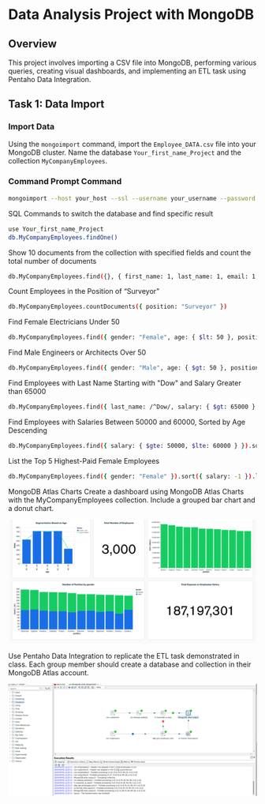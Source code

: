 # Data Analysis Project with MongoDB

## Overview
This project involves importing a CSV file into MongoDB, performing various queries, creating visual dashboards, and implementing an ETL task using Pentaho Data Integration.

## Task 1: Data Import
### Import Data
Using the `mongoimport` command, import the `Employee_DATA.csv` file into your MongoDB cluster. Name the database `Your_first_name_Project` and the collection `MyCompanyEmployees`.

### Command Prompt Command
```bash
mongoimport --host your_host --ssl --username your_username --password your_password --authenticationDatabase admin --db Your_first_name_Project --collection MyCompanyEmployees --type csv --file Employee_DATA.csv --headerline
```

SQL Commands to switch the database and find specific result

```bash
use Your_first_name_Project
db.MyCompanyEmployees.findOne()
```


Show 10 documents from the collection with specified fields and count the total number of documents
```bash
db.MyCompanyEmployees.find({}, { first_name: 1, last_name: 1, email: 1, _id: 0 }).limit(10)
```
Count Employees in the Position of “Surveyor”
```bash
db.MyCompanyEmployees.countDocuments({ position: "Surveyor" })
```

Find Female Electricians Under 50
```bash
db.MyCompanyEmployees.find({ gender: "Female", age: { $lt: 50 }, position: "Electrician" })
```

Find Male Engineers or Architects Over 50
```bash
db.MyCompanyEmployees.find({ gender: "Male", age: { $gt: 50 }, position: { $in: ["Engineer", "Architect"] } })
```

Find Employees with Last Name Starting with "Dow" and Salary Greater than 65000
```bash
db.MyCompanyEmployees.find({ last_name: /^Dow/, salary: { $gt: 65000 } })
```

Find Employees with Salaries Between 50000 and 60000, Sorted by Age Descending
```bash
db.MyCompanyEmployees.find({ salary: { $gte: 50000, $lte: 60000 } }).sort({ age: -1 })
```

List the Top 5 Highest-Paid Female Employees
```bash
db.MyCompanyEmployees.find({ gender: "Female" }).sort({ salary: -1 }).limit(5)
```


MongoDB Atlas Charts
Create a dashboard using MongoDB Atlas Charts with the MyCompanyEmployees collection. Include a grouped bar chart and a donut chart.

![Image Alt Text](MongoDB_atlas_chart.png)

Use Pentaho Data Integration to replicate the ETL task demonstrated in class. Each group member should create a database and collection in their MongoDB Atlas account.

![Image Alt Text](pentaho.png)





